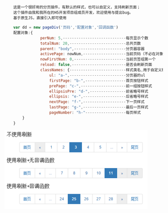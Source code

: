         这是一个很好用的分页插件，有默认的样式，也可以自定义，支持刷新页面；
        这个插件由我和我所在的H5开发项目组成员开发，欢迎使用与提出bug。
        基于原生JS，直接引入即可使用

```javascript
    var dd = new pageDiv('页码','配置对象','回调函数')
    配置对象:{
                perNum: 5,----------------------------每页显示个数
                totalNum: 20,-------------------------总共页数
                parent: "body",-----------------------分页器容器
                activePage: nowNum,-------------------当前页码（不必在对象里传，请传第一个参数即可）===============必须！
                nowFirstNum: 0,-----------------------当前页签组第一个
                reload: false,------------------------是否会刷新页面
                classNames: {-------------------------样式类名,用于自定义样式
                    ul: "a-",-------------------------分页器的ul
                    firstPage: "b-",------------------首页按钮样式
                    prePage: "c-",--------------------前一组按钮样式
                    ellipsisPre: "d-",----------------前省略号样式
                    ellipsis: "e-",-------------------后省略号样式
                    nextPage: "f-",-------------------下一页样式
                    lastPage: "g-",-------------------最后一页样式
                    pageNumber: "h-"------------------每页样式
        }
    }
```
![img](https://github.com/TerryBeanX2/pageDiv/raw/master/egImg/aaa.png)
